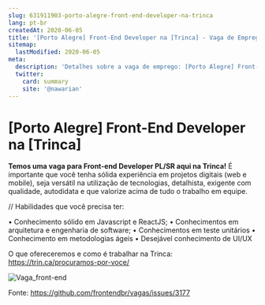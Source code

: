 ```yaml
---
slug: 631911903-porto-alegre-front-end-developer-na-trinca
lang: pt-br
createdAt: 2020-06-05
title: '[Porto Alegre] Front-End Developer na [Trinca] - Vaga de Emprego'
sitemap:
  lastModified: 2020-06-05
meta:
  description: 'Detalhes sobre a vaga de emprego: [Porto Alegre] Front-End Developer na [Trinca]'
  twitter:
    card: summary
    site: '@nawarian'
---
```


# [Porto Alegre] Front-End Developer na [Trinca]

**Temos uma vaga para Front-end Developer PL/SR aqui na Trinca!** 
É importante que você tenha sólida experiência em projetos digitais (web e mobile), seja versátil na utilização de tecnologias, detalhista, exigente com qualidade, autodidata e que valorize acima de tudo o trabalho em equipe.

// Habilidades que você precisa ter:

• Conhecimento sólido em Javascript e ReactJS;
• Conhecimentos em arquitetura e engenharia de software;
• Conhecimentos em teste unitários
• Conhecimento em metodologias ágeis
• Desejável conhecimento de UI/UX

O que ofereceremos e como é trabalhar na Trinca: https://trin.ca/procuramos-por-voce/

![Vaga_front-end](https://user-images.githubusercontent.com/66493175/83918281-c73a5d00-a74e-11ea-83b6-89a11b05e015.jpg)


Fonte: https://github.com/frontendbr/vagas/issues/3177